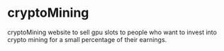 # cryptoMining
cryptoMining website to sell gpu slots to people who want to invest into crypto mining for a small percentage of their earnings. 
